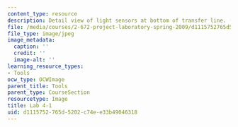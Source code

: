 ```yaml
---
content_type: resource
description: Detail view of light sensors at bottom of transfer line. (Lab 4 image)
file: /media/courses/2-672-project-laboratory-spring-2009/d1115752765d5202c74ee33b49046318_lab41.jpg
file_type: image/jpeg
image_metadata:
  caption: ''
  credit: ''
  image-alt: ''
learning_resource_types:
- Tools
ocw_type: OCWImage
parent_title: Tools
parent_type: CourseSection
resourcetype: Image
title: Lab 4-1
uid: d1115752-765d-5202-c74e-e33b49046318
---
```

